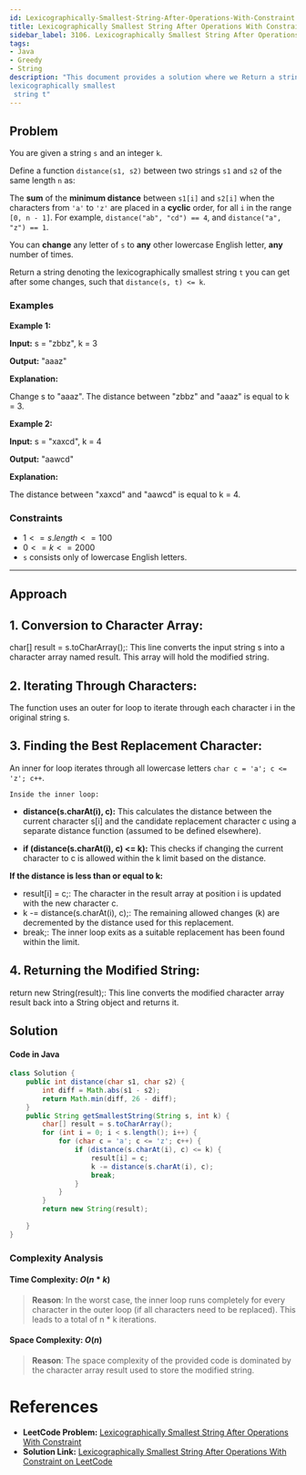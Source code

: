 ```yaml
---
id: Lexicographically-Smallest-String-After-Operations-With-Constraint
title: Lexicographically Smallest String After Operations With Constraint
sidebar_label: 3106. Lexicographically Smallest String After Operations With Constraint
tags:
- Java
- Greedy
- String  
description: "This document provides a solution where we Return a string denoting the 
lexicographically smallest
 string t"
---
```


## Problem

You are given a string `s` and an integer `k`.

Define a function `distance(s1, s2)` between two strings `s1` and `s2` of the same length `n` as:

The **sum** of the **minimum distance** between `s1[i]` and `s2[i]` when the characters from `'a'` to `'z'` are placed in a **cyclic** order, for all `i` in the range `[0, n - 1]`.
For example, `distance("ab", "cd") == 4`, and `distance("a", "z") == 1`.

You can **change** any letter of `s` to **any** other lowercase English letter, **any** number of times.

Return a string denoting the 
lexicographically smallest
string `t` you can get after some changes, such that `distance(s, t) <= k`.

### Examples

**Example 1:**

**Input:** s = "zbbz", k = 3

**Output:** "aaaz"

**Explanation:**

Change s to "aaaz". The distance between "zbbz" and "aaaz" is equal to k = 3.

**Example 2:**

**Input:** s = "xaxcd", k = 4

**Output:** "aawcd"

**Explanation:**

The distance between "xaxcd" and "aawcd" is equal to k = 4.


### Constraints

- $1 <= s.length <= 100$
- $0 <= k <= 2000$
- `s` consists only of lowercase English letters.

---

## Approach

## 1. Conversion to Character Array:

char[] result = s.toCharArray();: This line converts the input string s into a character array named result. This array will hold the modified string.

## 2. Iterating Through Characters:

The function uses an outer for loop to iterate through each character i in the original string s.

## 3. Finding the Best Replacement Character:

An inner for loop iterates through all lowercase letters `char c = 'a'; c <= 'z'; c++`.

`Inside the inner loop:`
- **distance(s.charAt(i), c):**
This calculates the distance between the current character s[i] and the candidate replacement character c using a separate distance function (assumed to be defined elsewhere).

- **if (distance(s.charAt(i), c) <= k):** This checks if changing the current character to c is allowed within the k limit based on the distance.

**If the distance is less than or equal to k:**
- result[i] = c;: The character in the result array at position i is updated with the new character c.
- k -= distance(s.charAt(i), c);: The remaining allowed changes (k) are decremented by the distance used for this replacement.
- break;: The inner loop exits as a suitable replacement has been found within the limit.

## 4. Returning the Modified String:

return new String(result);: This line converts the modified character array result back into a String object and returns it.

## Solution 

#### Code in Java

```java
class Solution {
    public int distance(char s1, char s2) {
        int diff = Math.abs(s1 - s2);
        return Math.min(diff, 26 - diff);
    }
    public String getSmallestString(String s, int k) {
        char[] result = s.toCharArray();
        for (int i = 0; i < s.length(); i++) {
            for (char c = 'a'; c <= 'z'; c++) {
                if (distance(s.charAt(i), c) <= k) {
                    result[i] = c;
                    k -= distance(s.charAt(i), c);
                    break;
                }
            }
        }
        return new String(result);
        
    }
}   
```

### Complexity Analysis

#### Time Complexity: $O(n * k)$

> **Reason**: In the worst case, the inner loop runs completely for every character in the outer loop (if all characters need to be replaced). This leads to a total of n * k iterations.

#### Space Complexity: $O(n)$

> **Reason**: The space complexity of the provided code is dominated by the character array result used to store the modified string.

# References

- **LeetCode Problem:** [Lexicographically Smallest String After Operations With Constraint](https://leetcode.com/problems/lexicographically-smallest-string-after-operations-with-constraint/description/)
- **Solution Link:** [Lexicographically Smallest String After Operations With Constraint on LeetCode](https://leetcode.com/problems/lexicographically-smallest-string-after-operations-with-constraint/solutions/)

